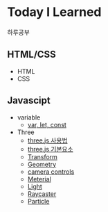 # Today I Learned
하루공부
## HTML/CSS
* HTML
* CSS
## Javascipt
* variable
  * [var, let, const](https://github.com/jayG9269/TodayILearned/blob/main/javascript/var_let_const.md)
* Three
  * [three.js 사용법](https://github.com/jayG9269/TodayILearned/blob/main/javascript/Three_%EC%82%AC%EC%9A%A9%EB%B2%95.md)
  * [three.js 기본요소](https://github.com/jayG9269/TodayILearned/blob/main/javascript/Three_%EA%B8%B0%EB%B3%B8%EC%9A%94%EC%86%8C.md)
  * [Transform](https://github.com/jayG9269/TodayILearned/blob/main/javascript/Three_Transform.md)
  * [Geometry](https://github.com/jayG9269/TodayILearned/blob/main/javascript/three_geometry.md)
  * [camera controls](https://github.com/jayG9269/TodayILearned/blob/main/javascript/three_control.md)
  * [Meterial](https://github.com/jayG9269/TodayILearned/blob/main/javascript/three_material.md)
  * [Light](https://github.com/jayG9269/TodayILearned/blob/main/javascript/three_light.md)
  * [Raycaster](https://github.com/jayG9269/TodayILearned/blob/main/javascript/three_raycaster.md)
  * [Particle](https://github.com/jayG9269/TodayILearned/blob/main/javascript/three_particle.md)
